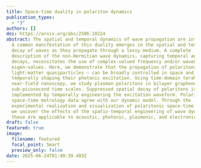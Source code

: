 ```yaml
---
title: Space-time duality in polariton dynamics
publication_types:
  - "3"
authors: []
doi: https://arxiv.org/abs/2506.18224
abstract: The spatial and temporal dynamics of wave propagation are intertwined.
  A common manifestation of this duality emerges in the spatial and temporal
  decay of waves as they propagate through a lossy medium. A complete
  description of the non-Hermitian wave dynamics, capturing temporal and spatial
  decays, necessitates the use of complex-valued frequency and/or wavenumber
  eigen-values. Here, we demonstrate that the propagation of polaritons – hybrid
  light-matter quasiparticles – can be broadly controlled in space and time by
  temporally shaping their photonic excitation. Using time-domain terahertz
  near-field nanoscopy, we study plasmon polaritons in bilayer graphene at
  sub-picosecond time scales. Suppressed spatial decay of polaritons is
  implemented by temporally engineering the excitation waveform. Polaritonic
  space-time metrology data agree with our dynamic model. Through the
  experimental realization and visualization of polaritonic space-time duality,
  we uncover the effects of the spatio-temporal engineering of wave dynamics;
  these are applicable to acoustic, photonic, plasmonic, and electronic systems.
draft: false
featured: true
image:
  filename: featured
  focal_point: Smart
  preview_only: false
date: 2025-06-24T01:49:39.493Z
---
```

